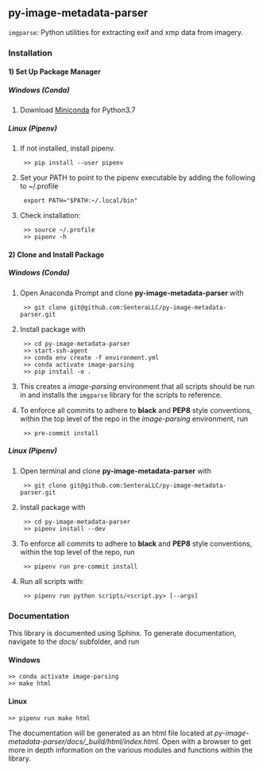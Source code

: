 ## py-image-metadata-parser

``imgparse``: Python utilities for extracting exif and xmp data from imagery.

### Installation 
    
#### 1) Set Up Package Manager

##### Windows (Conda)
    
1) Download [Miniconda](https://docs.conda.io/en/latest/miniconda.html) for Python3.7
   
##### Linux (Pipenv)

1) If not installed, install pipenv.

        >> pip install --user pipenv
        
2) Set your PATH to point to the pipenv executable by adding the following to ~/.profile

        export PATH="$PATH:~/.local/bin"

3) Check installation:

        >> source ~/.profile
        >> pipenv -h
        
#### 2) Clone and Install Package

##### Windows (Conda)

1) Open Anaconda Prompt and clone **py-image-metadata-parser** with

        >> git clone git@github.com:SenteraLLC/py-image-metadata-parser.git

2) Install package with

        >> cd py-image-metadata-parser
        >> start-ssh-agent
        >> conda env create -f environment.yml
        >> conda activate image-parsing
        >> pip install -e .
        
3) This creates a *image-parsing* environment that all scripts should be run in and installs the ``imgparse``
   library for the scripts to reference.
   
4) To enforce all commits to adhere to **black** and **PEP8** style conventions, within the top level 
   of the repo in the *image-parsing* environment, run

        >> pre-commit install
   
##### Linux (Pipenv)

1) Open terminal and clone **py-image-metadata-parser** with

        >> git clone git@github.com:SenteraLLC/py-image-metadata-parser.git

2) Install package with

        >> cd py-image-metadata-parser
        >> pipenv install --dev
        
4) To enforce all commits to adhere to **black** and **PEP8** style conventions, within the top level 
   of the repo, run

        >> pipenv run pre-commit install
        
3) Run all scripts with:

        >> pipenv run python scripts/<script.py> [--args]
   
### Documentation

This library is documented using Sphinx. To generate documentation, navigate to the *docs/* subfolder,
and run

#### Windows

    >> conda activate image-parsing
    >> make html
    
#### Linux

    >> pipenv run make html

The documentation will be generated as an html file located at *py-image-metadata-parser/docs/\_build/html/index.html*. 
Open with a browser to get more in depth information on the various modules and functions within the library.
